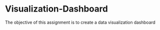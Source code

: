 # Visualization-Dashboard
The objective of this assignment is to create a data visualization dashboard
